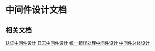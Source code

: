 # 中间件设计文档

## 相关文档

[认证中间件设计](./认证中间件设计.md)
[日志中间件设计](./日志中间件设计.md)
[统一错误处理中间件设计](./统一错误处理中间件设计.md)
[中间件总体设计](./中间件总体设计.md)
